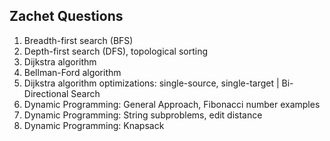 ## Zachet Questions

1. Breadth-first search (BFS)
2. Depth-first search (DFS), topological sorting
3. Dijkstra algorithm
4. Bellman-Ford algorithm
5. Dijkstra algorithm optimizations: single-source, single-target | Bi-Directional Search
6. Dynamic Programming: General Approach, Fibonacci number examples
6. Dynamic Programming: String subproblems, edit distance
7. Dynamic Programming: Knapsack